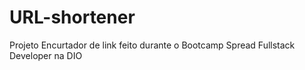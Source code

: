 # URL-shortener
Projeto Encurtador de link feito durante o Bootcamp Spread Fullstack Developer na DIO
